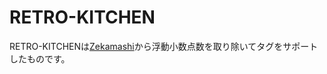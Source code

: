 # RETRO-KITCHEN
RETRO-KITCHENは[Zekamashi](https://github.com/ProcessorCompilerExperiment2014-Team0/Zekamashi)から浮動小数点数を取り除いてタグをサポートしたものです。

